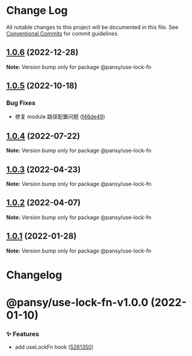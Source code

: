 # Change Log

All notable changes to this project will be documented in this file.
See [Conventional Commits](https://conventionalcommits.org) for commit guidelines.

## [1.0.6](https://github.com/pansyjs/react-hooks/compare/@pansy/use-lock-fn@1.0.5...@pansy/use-lock-fn@1.0.6) (2022-12-28)

**Note:** Version bump only for package @pansy/use-lock-fn





## [1.0.5](https://github.com/pansyjs/react-hooks/compare/@pansy/use-lock-fn@1.0.4...@pansy/use-lock-fn@1.0.5) (2022-10-18)


### Bug Fixes

* 修复 module 路径配置问题 ([f46de49](https://github.com/pansyjs/react-hooks/commit/f46de4963847e688f530eaf9eeb21dca63670a9a))





## [1.0.4](https://github.com/pansyjs/react-hooks/compare/@pansy/use-lock-fn@1.0.3...@pansy/use-lock-fn@1.0.4) (2022-07-22)

**Note:** Version bump only for package @pansy/use-lock-fn





## [1.0.3](https://github.com/pansyjs/react-hooks/compare/@pansy/use-lock-fn@1.0.2...@pansy/use-lock-fn@1.0.3) (2022-04-23)

**Note:** Version bump only for package @pansy/use-lock-fn





## [1.0.2](https://github.com/pansyjs/react-hooks/compare/@pansy/use-lock-fn@1.0.1...@pansy/use-lock-fn@1.0.2) (2022-04-07)

**Note:** Version bump only for package @pansy/use-lock-fn





## [1.0.1](https://github.com/pansyjs/react-hooks/compare/@pansy/use-lock-fn@0.1.0...@pansy/use-lock-fn@1.0.1) (2022-01-28)

**Note:** Version bump only for package @pansy/use-lock-fn





# Changelog

# @pansy/use-lock-fn-v1.0.0 (2022-01-10)


### ✨ Features

* add useLockFn hook ([5261350](https://github.com/pansyjs/react-hooks/commit/5261350))

